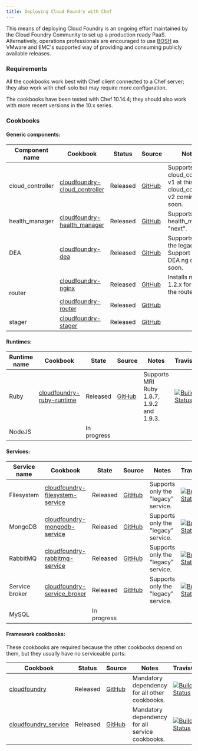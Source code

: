```yaml
---
title: Deploying Cloud Foundry with Chef
---
```


This means of deploying Cloud Foundry is an ongoing effort maintained by the Cloud Foundry Community to set up a production ready PaaS. Alternatively, operations professionals are encouraged to use [BOSH](../bosh/index.html) as VMware and EMC's supported way of providing and consuming publicly available releases.

### Requirements

All the cookbooks work best with Chef client connected to a Chef server; they
also work with chef-solo but may require more configuration.

The cookbooks have been tested with Chef 10.14.4; they should also work with
more recent versions in the 10.x series.

### Cookbooks

#### Generic components:

<table class="table table-hover table-striped table-bordered table-condensed">
  <thead>
    <th>Component name</th>
    <th>Cookbook</th>
    <th>Status</th>
    <th>Source</th>
    <th>Notes</th>
    <th width="100px">TravisCI</th>
  </thead>
  <tbody>
    <tr>
      <td>cloud_controller</td>
      <td><a href="http://ckbk.it/cloudfoundry-cloud_controller" target="_blank">cloudfoundry-cloud_controller</a></td>
      <td>Released</td>
      <td><a href="https://github.com/zephirworks/cloudfoundry-cloud_controller-cookbook" target="_blank">GitHub</a></td>
      <td>Supports only cloud_controller v1 at this time; cloud_controller v2 coming soon.</td>
      <td><a href="https://travis-ci.org/zephirworks/cloudfoundry-cloud_controller-cookbook"><img alt="Build Status" src="https://travis-ci.org/zephirworks/cloudfoundry-cloud_controller-cookbook.png?branch=master"></a></td>
    </tr>
    <tr>
      <td>health_manager</td>
      <td><a href="http://ckbk.it/cloudfoundry-health_manager" target="_blank">cloudfoundry-health_manager</a></td>
      <td>Released</td>
      <td><a href="https://github.com/zephirworks/cloudfoundry-health_manager-cookbook" target="_blank">GitHub</a></td>
      <td>Supports only health_manager "next".</td>
      <td><a href="https://travis-ci.org/zephirworks/cloudfoundry-health_manager-cookbook"><img alt="Build Status" src="https://travis-ci.org/zephirworks/cloudfoundry-health_manager-cookbook.png?branch=master"></a></td>
    </tr>
    <tr>
      <td>DEA</td>
      <td><a href="http://ckbk.it/cloudfoundry-dea" target="_blank">cloudfoundry-dea</a></td>
      <td>Released</td>
      <td><a href="https://github.com/zephirworks/cloudfoundry-dea-cookbook" target="_blank">GitHub</a></td>
      <td>Supports only the legacy DEA. Support for DEA ng coming soon.</td>
      <td><a href="https://travis-ci.org/zephirworks/cloudfoundry-dea-cookbook"><img alt="Build Status" src="https://travis-ci.org/zephirworks/cloudfoundry-dea-cookbook.png?branch=master"></a></td>
    </tr>
    <tr>
      <td rowspan="2">router</td>
      <td><a href="http://ckbk.it/cloudfoundry-nginx" target="_blank">cloudfoundry-nginx</a></td>
      <td>Released</td>
      <td><a href="https://github.com/zephirworks/cloudfoundry-nginx-cookbook" target="_blank">GitHub</a></td>
      <td>Installs nginx 1.2.x for use by the router.</td>
      <td><a href="https://travis-ci.org/zephirworks/cloudfoundry-nginx-cookbook"><img alt="Build Status" src="https://travis-ci.org/zephirworks/cloudfoundry-nginx-cookbook.png?branch=master"></a></td>
    </tr>
    <tr>
      <td><a href="http://ckbk.it/cloudfoundry-router" target="_blank">cloudfoundry-router</a></td>
      <td>Released</td>
      <td><a href="https://github.com/zephirworks/cloudfoundry-router-cookbook" target="_blank">GitHub</a></td>
      <td></td>
      <td><a href="https://travis-ci.org/zephirworks/cloudfoundry-router-cookbook"><img alt="Build Status" src="https://travis-ci.org/zephirworks/cloudfoundry-router-cookbook.png?branch=master"></a></td>
    </tr>
    <tr>
      <td>stager</td>
      <td><a href="http://ckbk.it/cloudfoundry-stager" target="_blank">cloudfoundry-stager</a></td>
      <td>Released</td>
      <td><a href="https://github.com/zephirworks/cloudfoundry-stager-cookbook" target="_blank">GitHub</a></td>
      <td></td>
      <td><a href="https://travis-ci.org/zephirworks/cloudfoundry-stager-cookbook"><img alt="Build Status" src="https://travis-ci.org/zephirworks/cloudfoundry-stager-cookbook.png?branch=master"></a></td>
    </tr>
  </thead>
</table>

#### Runtimes:

<table class="table table-hover table-striped table-bordered table-condensed">
  <thead>
    <th>Runtime name</th>
    <th>Cookbook</th>
    <th>State</th>
    <th>Source</th>
    <th>Notes</th>
    <th width="100px">TravisCI</th>
  </thead>
  <tbody>
    <tr>
      <td>Ruby</td>
      <td><a href="http://ckbk.it/cloudfoundry-ruby-runtime" target="_blank">cloudfoundry-ruby-runtime</a></td>
      <td>Released</td>
      <td><a href="https://github.com/zephirworks/cloudfoundry-ruby-runtime-cookbook" target="_blank">GitHub</a></td>
      <td>Supports MRI Ruby 1.8.7, 1.9.2 and 1.9.3.</td>
      <td><a href="https://travis-ci.org/zephirworks/cloudfoundry-ruby-runtime-cookbook"><img alt="Build Status" src="https://travis-ci.org/zephirworks/cloudfoundry-ruby-runtime-cookbook.png?branch=master"></a></td>
    </tr>
    <tr>
      <td>NodeJS</td>
      <td></td>
      <td>In progress</td>
      <td></td>
      <td></td>
    </tr>
  </tbody>
</table>

#### Services:

<table class="table table-hover table-striped table-bordered table-condensed">
  <thead>
    <th>Service name</th>
    <th>Cookbook</th>
    <th>State</th>
    <th>Source</th>
    <th>Notes</th>
    <th width="100px">TravisCI</th>
  </thead>
  <tbody>
    <tr>
      <td>Filesystem</td>
      <td><a href="http://ckbk.it/cloudfoundry-filesystem-service" target="_blank">cloudfoundry-filesystem-service</a></td>
      <td>Released</td>
      <td><a href="https://github.com/zephirworks/cloudfoundry-filesystem-service-cookbook" target="_blank">GitHub</a></td>
      <td>Supports only the "legacy" service.</td>
      <td><a href="https://travis-ci.org/zephirworks/cloudfoundry-filesystem-service-cookbook"><img alt="Build Status" src="https://travis-ci.org/zephirworks/cloudfoundry-filesystem-service-cookbook.png?branch=master"></a></td>
    </tr>
    <tr>
      <td>MongoDB</td>
      <td><a href="http://ckbk.it/cloudfoundry-mongodb-service" target="_blank">cloudfoundry-mongodb-service</a></td>
      <td>Released</td>
      <td><a href="https://github.com/zephirworks/cloudfoundry-mongodb-service-cookbook" target="_blank">GitHub</a></td>
      <td>Supports only the "legacy" service.</td>
      <td><a href="https://travis-ci.org/zephirworks/cloudfoundry-mongodb-service-cookbook"><img alt="Build Status" src="https://travis-ci.org/zephirworks/cloudfoundry-mongodb-service-cookbook.png?branch=master"></a></td>
    </tr>
    <tr>
      <td>RabbitMQ</td>
      <td><a href="http://ckbk.it/cloudfoundry-rabbitmq-service" target="_blank">cloudfoundry-rabbitmq-service</a></td>
      <td>Released</td>
      <td><a href="https://github.com/zephirworks/cloudfoundry-rabbitmq-service-cookbook" target="_blank">GitHub</a></td>
      <td>Supports only the "legacy" service.</td>
      <td><a href="https://travis-ci.org/zephirworks/cloudfoundry-rabbitmq-service-cookbook"><img alt="Build Status" src="https://travis-ci.org/zephirworks/cloudfoundry-rabbitmq-service-cookbook.png?branch=master"></a></td>
    </tr>
    <tr>
      <td>Service broker</td>
      <td><a href="http://ckbk.it/cloudfoundry-service_broker" target="_blank">cloudfoundry-service_broker</a></td>
      <td>Released</td>
      <td><a href="https://github.com/zephirworks/cloudfoundry-service_broker-cookbook" target="_blank">GitHub</a></td>
      <td>Supports only the "legacy" service.</td>
      <td><a href="https://travis-ci.org/zephirworks/cloudfoundry-service_broker-cookbook"><img alt="Build Status" src="https://travis-ci.org/zephirworks/cloudfoundry-service_broker-cookbook.png?branch=master"></a></td>
    </tr>
    <tr>
      <td>MySQL</td>
      <td></td>
      <td>In progress</td>
      <td></td>
      <td></td>
    </tr>
  </tbody>
</table>

#### Framework cookbooks:

These cookbooks are required because the other cookbooks depend on them, but
they usually have no serviceable parts:

<table class="table table-hover table-striped table-bordered table-condensed">
  <thead>
    <th>Cookbook</th>
    <th>Status</th>
    <th>Source</th>
    <th>Notes</th>
    <th width="100px">TravisCI</th>
  </thead>
  <tbody>
    <tr>
      <td><a href="http://ckbk.it/cloudfoundry" target="_blank">cloudfoundry</a></td>
      <td>Released</td>
      <td><a href="https://github.com/zephirworks/cloudfoundry-cookbook" target="_blank">GitHub</a></td>
      <td>Mandatory dependency for all other cookbooks.</td>
      <td><a href="https://travis-ci.org/zephirworks/cloudfoundry-cookbook"><img alt="Build Status" src="https://travis-ci.org/zephirworks/cloudfoundry-cookbook.png?branch=master"></a></td>
    </tr>
    <tr>
      <td><a href="http://ckbk.it/cloudfoundry_service" target="_blank">cloudfoundry_service</a></td>
      <td>Released</td>
      <td><a href="https://github.com/zephirworks/cloudfoundry_service-cookbook" target="_blank">GitHub</a></td>
      <td>Mandatory dependency for all service cookbooks.</td>
      <td><a href="https://travis-ci.org/zephirworks/cloudfoundry_service-cookbook"><img alt="Build Status" src="https://travis-ci.org/zephirworks/cloudfoundry_service-cookbook.png?branch=master"></a></td>
    </tr>
  </tbody>
</table>


